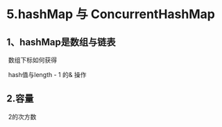 # 5.hashMap 与 ConcurrentHashMap



## 1、hashMap是数组与链表

​			数组下标如何获得

​			hash值与length - 1 的& 操作



## 2.容量

​		2的次方数

